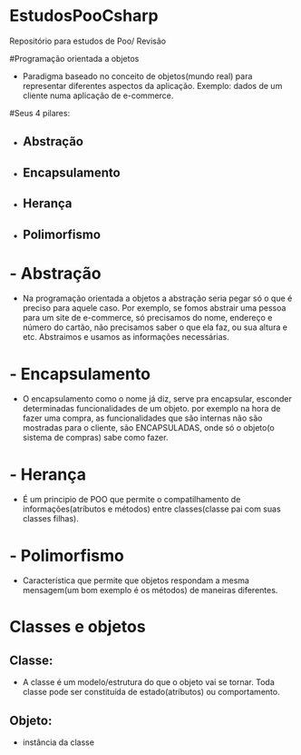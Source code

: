 # EstudosPooCsharp
Repositório para estudos de Poo/ Revisão

#Programação orientada a objetos
- Paradigma baseado no conceito de objetos(mundo real) para representar diferentes aspectos da aplicação. Exemplo: dados de um cliente numa aplicação de e-commerce.

#Seus 4 pilares:
- ## Abstração
- ## Encapsulamento
- ## Herança
- ## Polimorfismo

# - Abstração
- Na programação orientada a objetos a abstração seria pegar só o que é preciso para aquele caso. Por exemplo, se fomos abstrair uma pessoa para um site de e-commerce, só precisamos do nome, endereço e número do cartão, não precisamos saber o que ela faz, ou sua altura e etc. Abstraimos e usamos as informações necessárias. 

# - Encapsulamento
- O encapsulamento como o nome já diz, serve pra encapsular, esconder determinadas funcionalidades de um objeto. por exemplo na hora de fazer uma compra, as funcionalidades que são internas não são mostradas para o cliente, são ENCAPSULADAS, onde só o objeto(o sistema de compras) sabe como fazer.

# - Herança
- É um principio de POO que permite o compatilhamento de informações(atríbutos e métodos) entre classes(classe pai com suas classes filhas).

# - Polimorfismo
- Característica que permite que objetos respondam a mesma mensagem(um bom exemplo é os métodos) de maneiras diferentes.

# Classes e objetos

## Classe:
- A classe é um modelo/estrutura do que o objeto vai se tornar. Toda classe pode ser constituída de estado(atríbutos) ou comportamento.

## Objeto: 
- instância da classe
